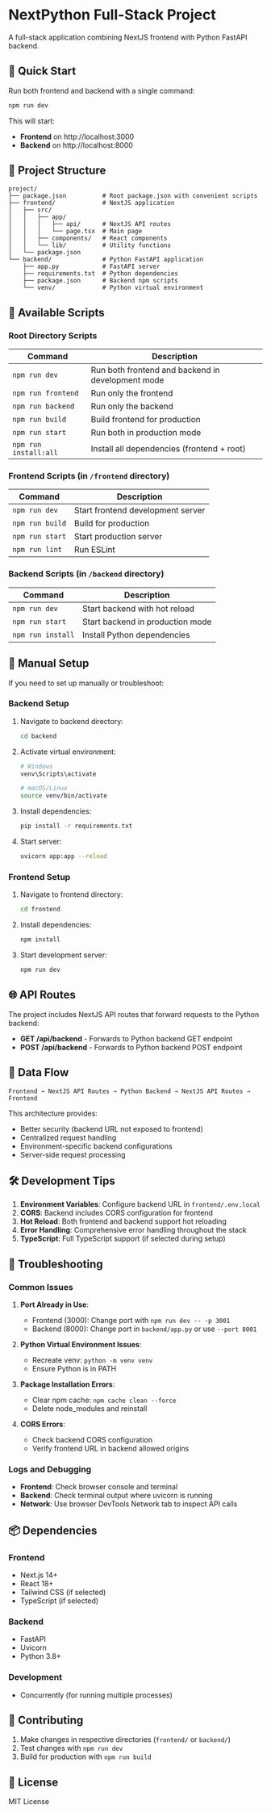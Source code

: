# NextPython Full-Stack Project

A full-stack application combining NextJS frontend with Python FastAPI backend.

## 🚀 Quick Start

Run both frontend and backend with a single command:

```bash
npm run dev
```

This will start:
- **Frontend** on http://localhost:3000
- **Backend** on http://localhost:8000

## 📁 Project Structure

```
project/
├── package.json          # Root package.json with convenient scripts
├── frontend/             # NextJS application
│   ├── src/
│   │   ├── app/
│   │   │   ├── api/      # NextJS API routes
│   │   │   └── page.tsx  # Main page
│   │   ├── components/   # React components
│   │   └── lib/          # Utility functions
│   └── package.json
└── backend/              # Python FastAPI application
    ├── app.py            # FastAPI server
    ├── requirements.txt  # Python dependencies
    ├── package.json      # Backend npm scripts
    └── venv/             # Python virtual environment
```

## 📜 Available Scripts

### Root Directory Scripts

| Command | Description |
|---------|-------------|
| `npm run dev` | Run both frontend and backend in development mode |
| `npm run frontend` | Run only the frontend |
| `npm run backend` | Run only the backend |
| `npm run build` | Build frontend for production |
| `npm run start` | Run both in production mode |
| `npm run install:all` | Install all dependencies (frontend + root) |

### Frontend Scripts (in `/frontend` directory)

| Command | Description |
|---------|-------------|
| `npm run dev` | Start frontend development server |
| `npm run build` | Build for production |
| `npm run start` | Start production server |
| `npm run lint` | Run ESLint |

### Backend Scripts (in `/backend` directory)

| Command | Description |
|---------|-------------|
| `npm run dev` | Start backend with hot reload |
| `npm run start` | Start backend in production mode |
| `npm run install` | Install Python dependencies |

## 🔧 Manual Setup

If you need to set up manually or troubleshoot:

### Backend Setup

1. Navigate to backend directory:
   ```bash
   cd backend
   ```

2. Activate virtual environment:
   ```bash
   # Windows
   venv\Scripts\activate
   
   # macOS/Linux
   source venv/bin/activate
   ```

3. Install dependencies:
   ```bash
   pip install -r requirements.txt
   ```

4. Start server:
   ```bash
   uvicorn app:app --reload
   ```

### Frontend Setup

1. Navigate to frontend directory:
   ```bash
   cd frontend
   ```

2. Install dependencies:
   ```bash
   npm install
   ```

3. Start development server:
   ```bash
   npm run dev
   ```

## 🌐 API Routes

The project includes NextJS API routes that forward requests to the Python backend:

- **GET /api/backend** - Forwards to Python backend GET endpoint
- **POST /api/backend** - Forwards to Python backend POST endpoint

## 🔄 Data Flow

```
Frontend → NextJS API Routes → Python Backend → NextJS API Routes → Frontend
```

This architecture provides:
- Better security (backend URL not exposed to frontend)
- Centralized request handling
- Environment-specific backend configurations
- Server-side request processing

## 🛠️ Development Tips

1. **Environment Variables**: Configure backend URL in `frontend/.env.local`
2. **CORS**: Backend includes CORS configuration for frontend
3. **Hot Reload**: Both frontend and backend support hot reloading
4. **Error Handling**: Comprehensive error handling throughout the stack
5. **TypeScript**: Full TypeScript support (if selected during setup)

## 🚨 Troubleshooting

### Common Issues

1. **Port Already in Use**:
   - Frontend (3000): Change port with `npm run dev -- -p 3001`
   - Backend (8000): Change port in `backend/app.py` or use `--port 8001`

2. **Python Virtual Environment Issues**:
   - Recreate venv: `python -m venv venv`
   - Ensure Python is in PATH

3. **Package Installation Errors**:
   - Clear npm cache: `npm cache clean --force`
   - Delete node_modules and reinstall

4. **CORS Errors**:
   - Check backend CORS configuration
   - Verify frontend URL in backend allowed origins

### Logs and Debugging

- **Frontend**: Check browser console and terminal
- **Backend**: Check terminal output where uvicorn is running
- **Network**: Use browser DevTools Network tab to inspect API calls

## 📦 Dependencies

### Frontend
- Next.js 14+
- React 18+
- Tailwind CSS (if selected)
- TypeScript (if selected)

### Backend
- FastAPI
- Uvicorn
- Python 3.8+

### Development
- Concurrently (for running multiple processes)

## 🤝 Contributing

1. Make changes in respective directories (`frontend/` or `backend/`)
2. Test changes with `npm run dev`
3. Build for production with `npm run build`

## 📄 License

MIT License
